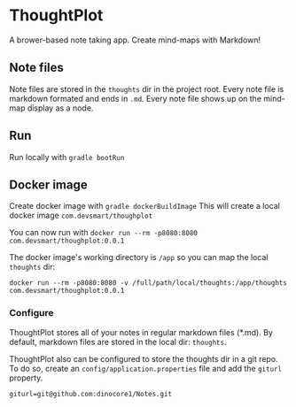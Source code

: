 # ThoughtPlot

A brower-based note taking app. Create mind-maps with Markdown!


## Note files
Note files are stored in the `thoughts` dir in the project root. Every note file is markdown formated and ends in `.md`. Every note file shows up on the mind-map display as a node.

## Run

Run locally with `gradle bootRun`

## Docker image

Create docker image with `gradle dockerBuildImage` This will create a local docker image `com.devsmart/thoughplot`

You can now run with `docker run --rm -p8080:8080 com.devsmart/thoughplot:0.0.1`

The docker image's working directory is `/app` so you can map the local `thoughts` dir:

`docker run --rm -p8080:8080 -v /full/path/local/thoughts:/app/thoughts com.devsmart/thoughplot:0.0.1`
 
### Configure

ThoughtPlot stores all of your notes in regular markdown files (*.md). By default, markdown files are stored in the local dir: `thoughts`. 

ThoughtPlot also can be configured to store the thoughts dir in a git repo. To do so, create an `config/application.properties` file and add the `giturl` property.

```
giturl=git@github.com:dinocore1/Notes.git
```